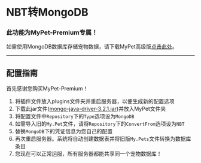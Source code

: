 # NBT转MongoDB

### 此功能为MyPet-Premium专属！

如需使用MongoDB数据库存储宠物数据，请下载MyPet高级版[点击此处](https://www.spigotmc.org/resources/mypet-premium.17566/)。

----

## 配置指南

首先感谢您购买MyPet-Premium！

1. 将插件文件放入plugins文件夹并重启服务器，以便生成新的配置选项
2. 下载此jar文件([mongo-java-driver-3.2.1.jar](https://search.maven.org/remotecontent?filepath=org/mongodb/mongo-java-driver/3.2.1/mongo-java-driver-3.2.1.jar))并放入MyPet文件夹
3. 将配置文件中`Repository`下的`Type`选项设为`MongoDB`
4. 如需导入旧的`My.Pet`文件，请将`Repository`下的`ConvertFrom`选项设为`NBT`
5. 替换`MongoDB`下的凭证信息为您自己的配置
6. 再次重启服务器。系统将自动创建数据表并将旧版`My.Pets`文件转换为数据库条目
7. 您现在可以正常运服，所有服务器都能共享同一个宠物数据库！